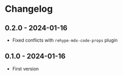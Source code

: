 # Changelog

## 0.2.0 - 2024-01-16

- Fixed conflicts with `rehype-mdx-code-props` plugin

## 0.1.0 - 2024-01-16

- First version

